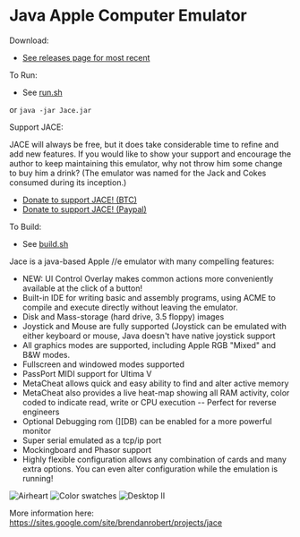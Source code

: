 Java Apple Computer Emulator
====

Download:

* [See releases page for most recent](https://github.com/badvision/jace/releases)

To Run:

* See [run.sh](run.sh)

or `java -jar Jace.jar`

Support JACE:

JACE will always be free, but it does take considerable time to refine and add new features.  If you would like to show your support and encourage the author to keep maintaining this emulator, why not throw him some change to buy him a drink?  (The emulator was named for the Jack and Cokes consumed during its inception.)
* <a href="bitcoin:1TmP94jrEtJNqz7wrCpViA6musGsiTXEq?amount=0.000721&label=Jace%20Donations">Donate to support JACE! (BTC)</a>
* <a href="https://www.paypal.me/BrendanRobert">Donate to support JACE! (Paypal)</a>

To Build:

* See [build.sh](build.sh)

Jace is a java-based Apple //e emulator with many compelling features:
* NEW: UI Control Overlay makes common actions more conveniently available at the click of a button!
* Built-in IDE for writing basic and assembly programs, using ACME to compile and execute directly without leaving the emulator.
* Disk and Mass-storage (hard drive, 3.5 floppy) images
* Joystick and Mouse are fully supported (Joystick can be emulated with either keyboard or mouse, Java doesn't have native joystick support
* All graphics modes are supported, including Apple RGB "Mixed" and B&W modes.
* Fullscreen and windowed modes supported
* PassPort MIDI support for Ultima V
* MetaCheat allows quick and easy ability to find and alter active memory
* MetaCheat also provides a live heat-map showing all RAM activity, color coded to indicate read, write or CPU execution -- Perfect for reverse engineers
* Optional Debugging rom (][DB) can be enabled for a more powerful monitor
* Super serial emulated as a tcp/ip port
* Mockingboard and Phasor support
* Highly flexible configuration allows any combination of cards and many extra options. You can even alter configuration while the emulation is running!

![Airheart](https://sites.google.com/site/brendanrobert/_/rsrc/1327073239228/projects/jace/airheart.png?height=250&width=400)
![Color swatches](https://sites.google.com/site/brendanrobert/_/rsrc/1327073239228/projects/jace/colors.png?height=223&width=400)
![Desktop II](https://sites.google.com/site/brendanrobert/_/rsrc/1327992588666/projects/jace/AppleIIDesktop.png?height=265&width=400)

More information here: https://sites.google.com/site/brendanrobert/projects/jace
